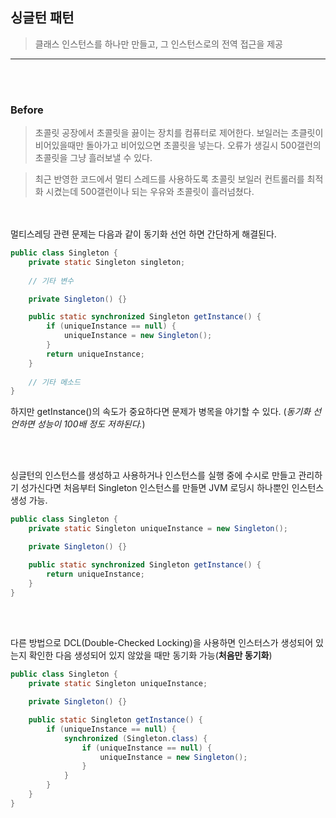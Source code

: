 ## 싱글턴 패턴

> 클래스 인스턴스를 하나만 만들고, 그 인스턴스로의 전역 접근을 제공

---

<br></br>

### Before

>초콜릿 공장에서 초콜릿을 끓이는 장치를 컴퓨터로 제어한다.
보일러는 초클릿이 비어있을때만 돌아가고 비어있으면 초콜릿을 넣는다. 오류가 생길시 500갤런의 초콜릿을 그냥 흘러보낼 수 있다.

> 최근 반영한 코드에서 멀티 스레드를 사용하도록 초콜릿 보일러 컨트롤러를 최적화 시켰는데 500갤런이나 되는 우유와 초콜릿이 흘러넘쳤다.

<br></br>
멀티스레딩 관련 문제는 다음과 같이 동기화 선언 하면 간단하게 해결된다.

```java
public class Singleton {
    private static Singleton singleton;
	
	// 기타 변수

	private Singleton() {}

	public static synchronized Singleton getInstance() {
		if (uniqueInstance == null) {
			uniqueInstance = new Singleton();
		}
		return uniqueInstance;
	}
	
	// 기타 메소드
}
```

하지만 getInstance()의 속도가 중요하다면 문제가 병목을 야기할 수 있다.
(_동기화 선언하면 성능이 100배 정도 저하된다._)


<br></br>

싱글턴의 인스턴스를 생성하고 사용하거나 인스턴스를 실행 중에 수시로 만들고 관리하기 성가신다면 처음부터 Singleton 인스턴스를 만들면 JVM 로딩시 하나뿐인 인스턴스 생성 가능. 
```java
public class Singleton {
	private static Singleton uniqueInstance = new Singleton();

	private Singleton() {}

	public static synchronized Singleton getInstance() {
		return uniqueInstance;
	}
}
```

<br></br>

다른 방법으로 DCL(Double-Checked Locking)을 사용하면 인스터스가 생성되어 있는지 확인한 다음 생성되어 있지 않았을 때만 동기화 가능(**처음만 동기화**)

```java
public class Singleton {
	private static Singleton uniqueInstance;

	private Singleton() {}

	public static Singleton getInstance() {
		if (uniqueInstance == null) {
			synchronized (Singleton.class) {
				if (uniqueInstance == null) {
					uniqueInstance = new Singleton();
				}
			}
		}
	}
}
```